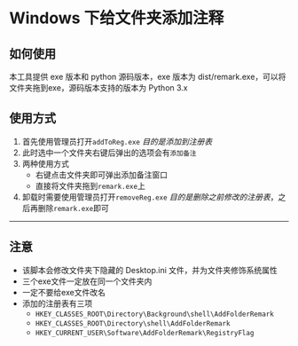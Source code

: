 # Windows 下给文件夹添加注释

## 如何使用

本工具提供 exe 版本和 python 源码版本，exe 版本为 dist/remark.exe，可以将文件夹拖到exe，源码版本支持的版本为 Python 3.x

## 使用方式

1. 首先使用管理员打开`addToReg.exe` *目的是添加到注册表*
2. 此时选中一个文件夹右键后弹出的选项会有`添加备注`
3. 两种使用方式
   - 右键点击文件夹即可弹出添加备注窗口
   - 直接将文件夹拖到`remark.exe`上
4. 卸载时需要使用管理员打开`removeReg.exe` *目的是删除之前修改的注册表*，之后再删除`remark.exe`即可

---

## 注意
- 该脚本会修改文件夹下隐藏的 Desktop.ini 文件，并为文件夹修饰系统属性
- 三个exe文件一定放在同一个文件夹内
- 一定不要给exe文件改名
- 添加的注册表有三项
  - `HKEY_CLASSES_ROOT\Directory\Background\shell\AddFolderRemark`    
  - `HKEY_CLASSES_ROOT\Directory\shell\AddFolderRemark`
  - `HKEY_CURRENT_USER\Software\AddFolderRemark\RegistryFlag`